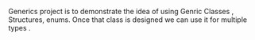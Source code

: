 Generics project is to demonstrate the idea of using Genric Classes , Structures, enums. Once that class is designed we can 
use it for multiple types .
